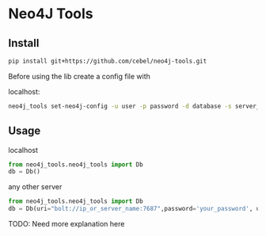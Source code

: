 # Neo4J Tools

## Install 

```bash
pip install git+https://github.com/cebel/neo4j-tools.git
```

Before using the lib create a config file with

localhost:

```bash
neo4j_tools set-neo4j-config -u user -p password -d database -s server_name -o port -i import_folder
```

## Usage

localhost

```python
from neo4j_tools.neo4j_tools import Db
db = Db()
```

any other server

```python
from neo4j_tools.neo4j_tools import Db
db = Db(uri="bolt://ip_or_server_name:7687",password='your_password', user='user_name')
```



TODO: Need more explanation here
